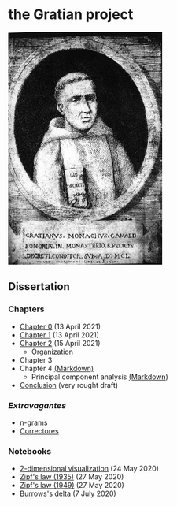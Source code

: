 # the Gratian project

![Gratian](img/Gratian.jpg)

## Dissertation

### Chapters

- [Chapter 0](Chapter0/chapter0.markdown) (13 April 2021)
- [Chapter 1](Chapter1/chapter1.markdown) (13 April 2021)
- [Chapter 2](Chapter2/chapter2.markdown) (15 April 2021)
  - [Organization](Chapter2/organization.markdown)
- Chapter 3
- Chapter 4 [(Markdown)](Chapter4/chapter4.markdown)
  - Principal component analysis [(Markdown)](Chapter4/pca.markdown)
- [Conclusion](Conclusion/conclusion.markdown) (very rought draft)

### *Extravagantes*

- [n-grams](Extra/n-grams.markdown)
- [Correctores](Extra/correctores.markdown)

### Notebooks

- [2-dimensional visualization](Notebooks/Burrows/Visualization.ipynb) (24 May 2020)
- [Zipf's law (1935)](Notebooks/Zipf/Zipf35.ipynb) (27 May 2020)
- [Zipf's law (1949)](Notebooks/Zipf/Zipf49.ipynb) (27 May 2020)
- [Burrows's delta](Notebooks/Burrows/Burrows.ipynb) (7 July 2020)
